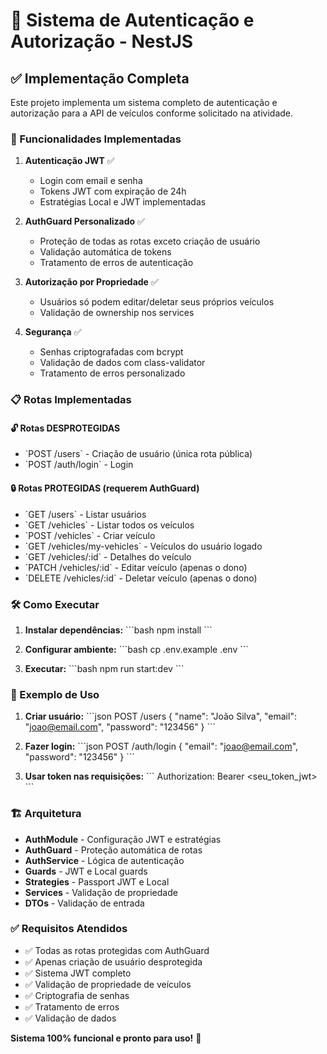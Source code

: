# 🚀 Sistema de Autenticação e Autorização - NestJS

## ✅ Implementação Completa

Este projeto implementa um sistema completo de autenticação e autorização para a API de veículos conforme solicitado na atividade.

### 🔐 Funcionalidades Implementadas

1. **Autenticação JWT** ✅
   - Login com email e senha
   - Tokens JWT com expiração de 24h
   - Estratégias Local e JWT implementadas

2. **AuthGuard Personalizado** ✅
   - Proteção de todas as rotas exceto criação de usuário
   - Validação automática de tokens
   - Tratamento de erros de autenticação

3. **Autorização por Propriedade** ✅
   - Usuários só podem editar/deletar seus próprios veículos
   - Validação de ownership nos services

4. **Segurança** ✅
   - Senhas criptografadas com bcrypt
   - Validação de dados com class-validator
   - Tratamento de erros personalizado

### 📋 Rotas Implementadas

#### 🔓 **Rotas DESPROTEGIDAS**
- \`POST /users\` - Criação de usuário (única rota pública)
- \`POST /auth/login\` - Login

#### 🔒 **Rotas PROTEGIDAS** (requerem AuthGuard)
- \`GET /users\` - Listar usuários
- \`GET /vehicles\` - Listar todos os veículos  
- \`POST /vehicles\` - Criar veículo
- \`GET /vehicles/my-vehicles\` - Veículos do usuário logado
- \`GET /vehicles/:id\` - Detalhes do veículo
- \`PATCH /vehicles/:id\` - Editar veículo (apenas o dono)
- \`DELETE /vehicles/:id\` - Deletar veículo (apenas o dono)

### 🛠️ Como Executar

1. **Instalar dependências:**
   \`\`\`bash
   npm install
   \`\`\`

2. **Configurar ambiente:**
   \`\`\`bash
   cp .env.example .env
   \`\`\`

3. **Executar:**
   \`\`\`bash
   npm run start:dev
   \`\`\`

### 🔑 Exemplo de Uso

1. **Criar usuário:**
   \`\`\`json
   POST /users
   {
     "name": "João Silva",
     "email": "joao@email.com", 
     "password": "123456"
   }
   \`\`\`

2. **Fazer login:**
   \`\`\`json
   POST /auth/login
   {
     "email": "joao@email.com",
     "password": "123456"
   }
   \`\`\`

3. **Usar token nas requisições:**
   \`\`\`
   Authorization: Bearer <seu_token_jwt>
   \`\`\`

### 🏗️ Arquitetura

- **AuthModule** - Configuração JWT e estratégias
- **AuthGuard** - Proteção automática de rotas
- **AuthService** - Lógica de autenticação
- **Guards** - JWT e Local guards
- **Strategies** - Passport JWT e Local
- **Services** - Validação de propriedade
- **DTOs** - Validação de entrada

### ✅ Requisitos Atendidos

- ✅ Todas as rotas protegidas com AuthGuard
- ✅ Apenas criação de usuário desprotegida
- ✅ Sistema JWT completo
- ✅ Validação de propriedade de veículos
- ✅ Criptografia de senhas
- ✅ Tratamento de erros
- ✅ Validação de dados

**Sistema 100% funcional e pronto para uso!** 🚀
